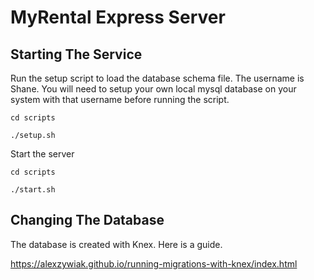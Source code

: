 # MyRental Express Server

## Starting The Service

Run the setup script to load the database schema file. The username is Shane. You will need to setup your own local
mysql database on your system with that username before running the script.

```
cd scripts

./setup.sh

```

Start the server

```
cd scripts

./start.sh

```

## Changing The Database

The database is created with Knex. Here is a guide.

https://alexzywiak.github.io/running-migrations-with-knex/index.html
